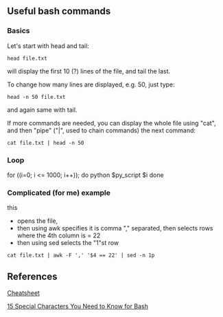 ## Useful bash commands
### Basics 

Let's start with head and tail:
```
head file.txt
```
will display the first 10 (?) lines of the file, and tail the last.

To change how many lines are displayed, e.g. 50, just type:
```
head -n 50 file.txt
```
and again same with tail.

If more commands are needed, you can display the whole file using "cat", and then "pipe" ("|", used to chain commands) the next command:
```
cat file.txt | head -n 50
```
### Loop
for ((i=0; i <= 1000; i++)); do
    python $py_script $i 
done

### Complicated (for me) example
this 
* opens the file,
* then using awk specifies it is comma "," separated, then selects rows where the 4th column is = 22
* then using sed selects the "1"st row
```
cat file.txt | awk -F ',' '$4 == 22' | sed -n 1p
```
## References

[Cheatsheet](https://devhints.io/bash)

[15 Special Characters You Need to Know for Bash](https://www.howtogeek.com/439199/15-special-characters-you-need-to-know-for-bash/)
